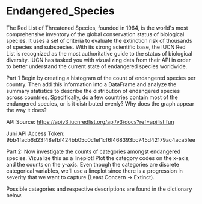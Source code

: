 # Endangered_Species
The Red List of Threatened Species, founded in 1964, is the world's most comprehensive inventory of the global conservation status of biological species. It uses a set of criteria to evaluate the extinction risk of thousands of species and subspecies. With its strong scientific base, the IUCN Red List is recognized as the most authoritative guide to the status of biological diversity. IUCN has tasked you with vizualizing data from their API in order to better understand the current state of endangered species worldwide.

Part 1
Begin by creating a histogram of the count of endangered species per country. Then add this information into a DataFrame and analyze the summary statistics to describe the distribution of endangered species across countries. Specifically, do a few countries contain most of the endangered species, or is it distributed evenly? Why does the graph appear the way it does?

API Source: https://apiv3.iucnredlist.org/api/v3/docs?ref=apilist.fun

Juni API Access Token: 9bb4facb6d23f48efbf424bb05c0c1ef1cf6f468393bc745d42179ac4aca5fee

Part 2:
Now investigate the counts of categories amongst endangered species. Vizualize this as a lineplot! Plot the category codes on the x-axis, and the counts on the y-axis. Even though the categories are discrete categorical variables, we'll use a lineplot since there is a progression in severity that we want to capture (Least Concern -> Extinct).

Possible categories and respective descriptions are found in the dictionary below.
